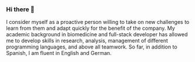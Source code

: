 ### Hi there 👋

I consider myself as a proactive person willing to take on new challenges to learn from them and adapt quickly for the benefit of the company. My academic background in biomedicine and full-stack developer has allowed me to develop skills in research, analysis, management of different programming languages, and above all teamwork. So far, in addition to Spanish, I am fluent in English and German.
<!--
**GabrielM20-1/GabrielM20-1** is a ✨ _special_ ✨ repository because its `README.md` (this file) appears on your GitHub profile.

Here are some ideas to get you started:

- 🔭 I’m currently working on ...
- 🌱 I’m currently learning ...
- 👯 I’m looking to collaborate on ...
- 🤔 I’m looking for help with ...
- 💬 Ask me about ...
- 📫 How to reach me: ...
- 😄 Pronouns: ...
- ⚡ Fun fact: ...
-->

